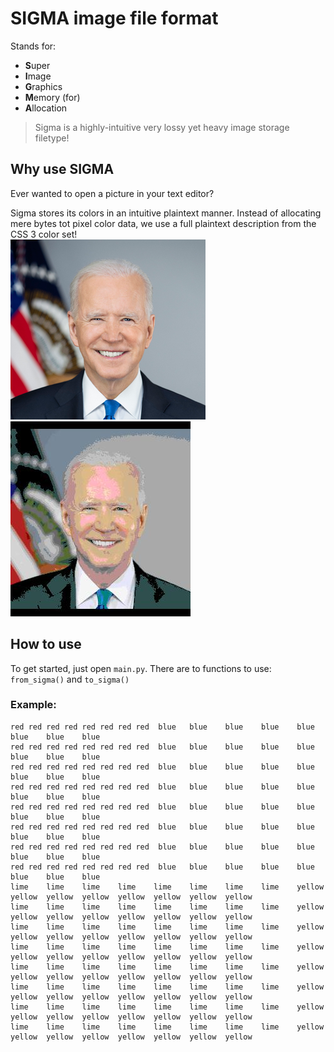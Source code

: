 # SIGMA image file format
Stands for:
- **S**uper
- **I**mage
- **G**raphics
- **M**emory (for)
- **A**llocation
> Sigma is a highly-intuitive very lossy yet heavy image storage filetype!
## Why use SIGMA
Ever wanted to open a picture in your text editor?

Sigma stores its colors in an intuitive plaintext manner.
Instead of allocating mere bytes tot pixel color data,
we use a full plaintext description from the CSS 3 color set!
<br>
![epic picture fail](./assets/biden.png)
![epic picture fail](./assets/biden_out.jpg)
## How to use
To get started, just open `main.py`.
There are to functions to use: `from_sigma()` and `to_sigma()`


### Example:
```
red	red	red	red	red	red	red	red	 blue	blue	blue	blue	blue	blue	blue	blue
red	red	red	red	red	red	red	red	 blue	blue	blue	blue	blue	blue	blue	blue
red	red	red	red	red	red	red	red	 blue	blue	blue	blue	blue	blue	blue	blue
red	red	red	red	red	red	red	red	 blue	blue	blue	blue	blue	blue	blue	blue
red	red	red	red	red	red	red	red	 blue	blue	blue	blue	blue	blue	blue	blue
red	red	red	red	red	red	red	red	 blue	blue	blue	blue	blue	blue	blue	blue
red	red	red	red	red	red	red	red	 blue	blue	blue	blue	blue	blue	blue	blue
red	red	red	red	red	red	red	red	 blue	blue	blue	blue	blue	blue	blue	blue
lime	lime	lime	lime	lime	lime	lime	lime	yellow	yellow	yellow	yellow	yellow	yellow	yellow	yellow
lime	lime	lime	lime	lime	lime	lime	lime	yellow	yellow	yellow	yellow	yellow	yellow	yellow	yellow
lime	lime	lime	lime	lime	lime	lime	lime	yellow	yellow	yellow	yellow	yellow	yellow	yellow	yellow
lime	lime	lime	lime	lime	lime	lime	lime	yellow	yellow	yellow	yellow	yellow	yellow	yellow	yellow
lime	lime	lime	lime	lime	lime	lime	lime	yellow	yellow	yellow	yellow	yellow	yellow	yellow	yellow
lime	lime	lime	lime	lime	lime	lime	lime	yellow	yellow	yellow	yellow	yellow	yellow	yellow	yellow
lime	lime	lime	lime	lime	lime	lime	lime	yellow	yellow	yellow	yellow	yellow	yellow	yellow	yellow
lime	lime	lime	lime	lime	lime	lime	lime	yellow	yellow	yellow	yellow	yellow	yellow	yellow	yellow
```
